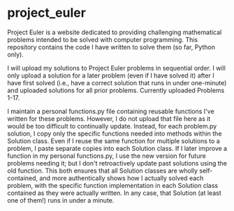 # project_euler

Project Euler is a website dedicated to providing challenging mathematical problems intended to be solved with computer programming. This repository contains the code I have written to solve them (so far, Python only).


I will upload my solutions to Project Euler problems in sequential order. I will only upload a solution for a later problem (even if I have solved it) after I have first solved (i.e., have a correct solution that runs in under one-minute) and uploaded solutions for all prior problems.
Currently uploaded Problems 1-17.

I maintain a personal functions.py file containing reusable functions I've written for these problems. However, I do not upload that file here as it would be too difficult to continually update. Instead, for each problem.py solution, I copy only the specific functions needed into methods within the Solution class. Even if I reuse the same function for multiple solutions to a problem, I paste separate copies into each Solution class. If I later improve a function in my personal functions.py, I use the new version for future problems needing it; but I don't retroactively update past solutions using the old function. This both ensures that all Solution classes are wholly self-contained, and more authentically shows how I actually solved each problem, with the specific function implementation in each Solution class contained as they were actually written. In any case, that Solution (at least one of them!) runs in under a minute.
